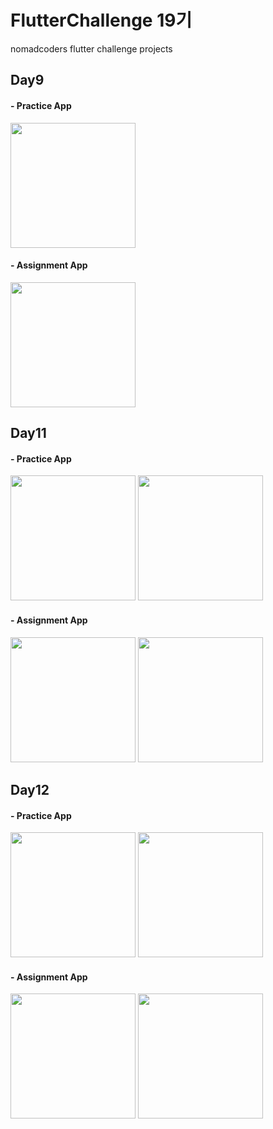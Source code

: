 # FlutterChallenge 19기
nomadcoders flutter challenge projects

## Day9 
#### - Practice App
<p float="left">
<img src = "https://github.com/user-attachments/assets/c558b25c-052b-4310-bed6-9059cfc3595c" width="200">
</p>

#### - Assignment App
<p float="left">
<img src = "https://github.com/user-attachments/assets/0ddb8bb0-e933-4694-b122-f6ad09c4ed70" width="200">
</p>

## Day11 
#### - Practice App
<p float="left">
<img src = "https://github.com/user-attachments/assets/2c59394a-3231-43e4-a7d3-285c88292d3e" width="200">
<img src = "https://github.com/user-attachments/assets/572f97a5-5b02-4b96-9f17-a8d4f779417d" width="200">
</p>

#### - Assignment App
<p float="left">
<img src = "https://github.com/user-attachments/assets/0fc278bb-7467-4094-b7c1-ebaaad9163ba" width="200">
<img src = "https://github.com/user-attachments/assets/1af61f4f-c033-4ee7-9c0f-f2c55e977f6e" width="200">
</p>

## Day12
#### - Practice App
<p float="left">
<img src = "" width="200">
<img src = "" width="200">
</p>

#### - Assignment App
<p float="left">
<img src = "" width="200">
<img src = "" width="200">
</p>
